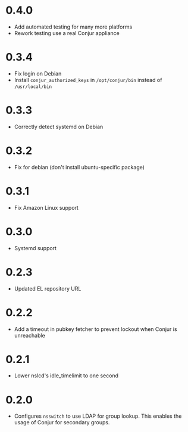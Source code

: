 # 0.4.0

* Add automated testing for many more platforms
* Rework testing use a real Conjur appliance

# 0.3.4

* Fix login on Debian
* Install `conjur_authorized_keys` in `/opt/conjur/bin` instead of `/usr/local/bin`

# 0.3.3

* Correctly detect systemd on Debian

# 0.3.2

* Fix for debian (don't install ubuntu-specific package)

# 0.3.1

* Fix Amazon Linux support

# 0.3.0

* Systemd support

# 0.2.3

* Updated EL repository URL

# 0.2.2

* Add a timeout in pubkey fetcher to prevent lockout when Conjur is unreachable

# 0.2.1

* Lower nslcd's idle_timelimit to one second

# 0.2.0

* Configures `nsswitch` to use LDAP for group lookup. This enables the usage of Conjur for secondary groups.

